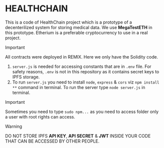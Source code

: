 # HEALTHCHAIN 

This is a code of HealthChain project which is a prototype of a decenterilized system for storing medical data. We use **MegaTestETH** in this prototype. Etherium is a preferable cryptocurrency to use in a real project.

> [!IMPORTANT]
> All contracts were deployed in REMIX. Here we only have the Solidity code.

1. `server.js` is needed for accessing constants that are in `.env` file. For safety reasons, `.env` is not in this repository as it contains secret keys to IPFS storage.
2. To run `server.js` you need to install `node`, `express` & `cors` viz `npm install **` command in terminal. To run the server type `node server.js` in terminal.

> [!IMPORTANT]
> Sometimes you need to type `sudo npm...` as you need to access folder only a user with root rights can access.

> [!WARNING]
> DO NOT STORE IPFS **API KEY**, **API SECRET** & **JWT** INSIDE YOUR CODE THAT CAN BE ACCESSED BY OTHER PEOPLE.
